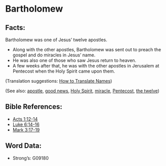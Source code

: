 # Bartholomew

## Facts:

Bartholomew was one of Jesus’ twelve apostles.

* Along with the other apostles, Bartholomew was sent out to preach the gospel and do miracles in Jesus’ name.
* He was also one of those who saw Jesus return to heaven.
* A few weeks after that, he was with the other apostles in Jerusalem at Pentecost when the Holy Spirit came upon them.

(Translation suggestions: [How to Translate Names](rc://en/ta/man/translate/translate-names))

(See also: [apostle](../kt/apostle.md), [good news](../kt/goodnews.md), [Holy Spirit](../kt/holyspirit.md), [miracle](../kt/miracle.md), [Pentecost](../kt/pentecost.md), [the twelve](../kt/thetwelve.md))

## Bible References:

* [Acts 1:12-14](rc://en/tn/help/act/01/12)
* [Luke 6:14-16](rc://en/tn/help/luk/06/14)
* [Mark 3:17-19](rc://en/tn/help/mrk/03/17)

## Word Data:

* Strong’s: G09180
